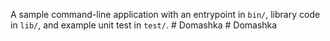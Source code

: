 A sample command-line application with an entrypoint in `bin/`, library code
in `lib/`, and example unit test in `test/`.
#   D o m a s h k a  
 #   D o m a s h k a  
 